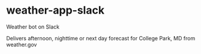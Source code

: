 # weather-app-slack
Weather bot on Slack

Delivers afternoon, nighttime or next day forecast for College Park, MD from weather.gov
